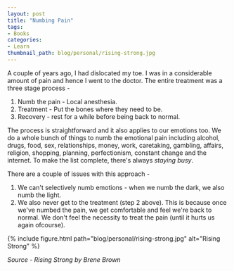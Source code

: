```yaml
---
layout: post
title: "Numbing Pain"
tags:
- Books
categories:
- Learn
thumbnail_path: blog/personal/rising-strong.jpg
---
```


A couple of years ago, I had dislocated my toe. I was in a considerable amount of pain and hence I went to the doctor. The entire treatment was a three stage process -

1. Numb the pain -  Local anesthesia.
2. Treatment - Put the bones where they need to be.
3. Recovery - rest for a while before being back to normal.

The process is straightforward and it also applies to our emotions too. We do a whole bunch of things to numb the emotional pain including alcohol, drugs, food, sex, relationships, money, work, caretaking, gambling, affairs, religion, shopping, planning, perfectionism, constant change and the internet. To make the list complete, there's always *staying busy*. 

There are a couple of issues with this approach - 

1. We can't selectively numb emotions - when we numb the dark, we also numb the light.
2. We also never get to the treatment (step 2 above). This is because once we've numbed the pain, we get comfortable and feel we're back to normal. We don't feel the necessity to treat the pain (until it hurts us again ofcourse).

{% include figure.html path="blog/personal/rising-strong.jpg" alt="Rising Strong" %}

*Source - Rising Strong by Brene Brown*